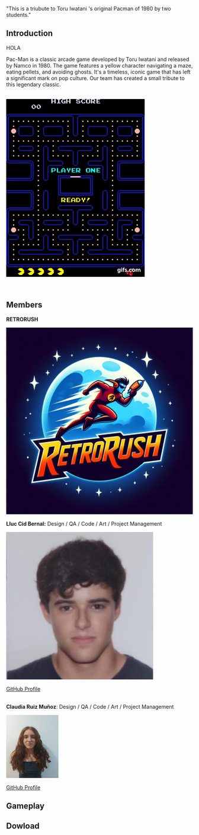 "This is a triubute to Toru Iwatani 's original Pacman of 1980 by two students."

## **Introduction**
HOLA 

 Pac-Man is a classic arcade game developed by Toru Iwatani and released by Namco in 1980. The game features a yellow character navigating a maze, eating pellets, and avoiding ghosts. It's a timeless, iconic game that has left a significant mark on pop culture. Our team has created a small tribute to this legendary classic.<br><br>



  ![gif](https://github.com/Lluccib/PacMan--RetroRush/blob/web/Imatges/gif.gif)

<br>










## **Members**

**RETRORUSH**



![Logo](https://github.com/Lluccib/PacMan--RetroRush/blob/web/Imatges/Logo.jpg)





**Lluc Cid Bernal:** Design / QA / Code / Art / Project Management

 
  ![lluc](https://github.com/Lluccib/PacMan--RetroRush/blob/web/Imatges/Grup/lluc.png)

 

  [GitHub Profile](https://github.com/Lluccib)<br><br>


**Claudia Ruiz Muñoz**:                                Design / QA / Code /  Art / Project Management
    

![clau](https://github.com/Lluccib/PacMan--RetroRush/blob/web/Imatges/clau.jpg)


 [GitHub Profile](https://github.com/cla4d1a)
    
## **Gameplay**
    
## **Dowload**
